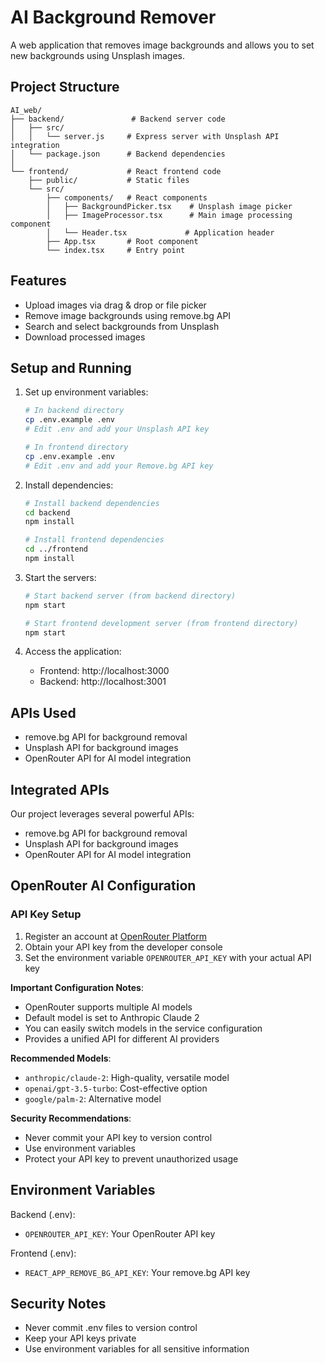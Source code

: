 # AI Background Remover

A web application that removes image backgrounds and allows you to set new backgrounds using Unsplash images.

## Project Structure

```
AI_web/
├── backend/               # Backend server code
│   ├── src/
│   │   └── server.js     # Express server with Unsplash API integration
│   └── package.json      # Backend dependencies
│
└── frontend/             # React frontend code
    ├── public/           # Static files
    └── src/
        ├── components/   # React components
        │   ├── BackgroundPicker.tsx    # Unsplash image picker
        │   ├── ImageProcessor.tsx      # Main image processing component
        │   └── Header.tsx             # Application header
        ├── App.tsx       # Root component
        └── index.tsx     # Entry point
```

## Features

- Upload images via drag & drop or file picker
- Remove image backgrounds using remove.bg API
- Search and select backgrounds from Unsplash
- Download processed images

## Setup and Running

1. Set up environment variables:
   ```bash
   # In backend directory
   cp .env.example .env
   # Edit .env and add your Unsplash API key
   
   # In frontend directory
   cp .env.example .env
   # Edit .env and add your Remove.bg API key
   ```

2. Install dependencies:
   ```bash
   # Install backend dependencies
   cd backend
   npm install

   # Install frontend dependencies
   cd ../frontend
   npm install
   ```

3. Start the servers:
   ```bash
   # Start backend server (from backend directory)
   npm start

   # Start frontend development server (from frontend directory)
   npm start
   ```

4. Access the application:
   - Frontend: http://localhost:3000
   - Backend: http://localhost:3001

## APIs Used

- remove.bg API for background removal
- Unsplash API for background images
- OpenRouter API for AI model integration

## Integrated APIs

Our project leverages several powerful APIs:
- remove.bg API for background removal
- Unsplash API for background images
- OpenRouter API for AI model integration

## OpenRouter AI Configuration

### API Key Setup

1. Register an account at [OpenRouter Platform](https://openrouter.ai/)
2. Obtain your API key from the developer console
3. Set the environment variable `OPENROUTER_API_KEY` with your actual API key

**Important Configuration Notes**:
- OpenRouter supports multiple AI models
- Default model is set to Anthropic Claude 2
- You can easily switch models in the service configuration
- Provides a unified API for different AI providers

**Recommended Models**:
- `anthropic/claude-2`: High-quality, versatile model
- `openai/gpt-3.5-turbo`: Cost-effective option
- `google/palm-2`: Alternative model

**Security Recommendations**:
- Never commit your API key to version control
- Use environment variables
- Protect your API key to prevent unauthorized usage

## Environment Variables

Backend (.env):
- `OPENROUTER_API_KEY`: Your OpenRouter API key

Frontend (.env):
- `REACT_APP_REMOVE_BG_API_KEY`: Your remove.bg API key

## Security Notes

- Never commit .env files to version control
- Keep your API keys private
- Use environment variables for all sensitive information
